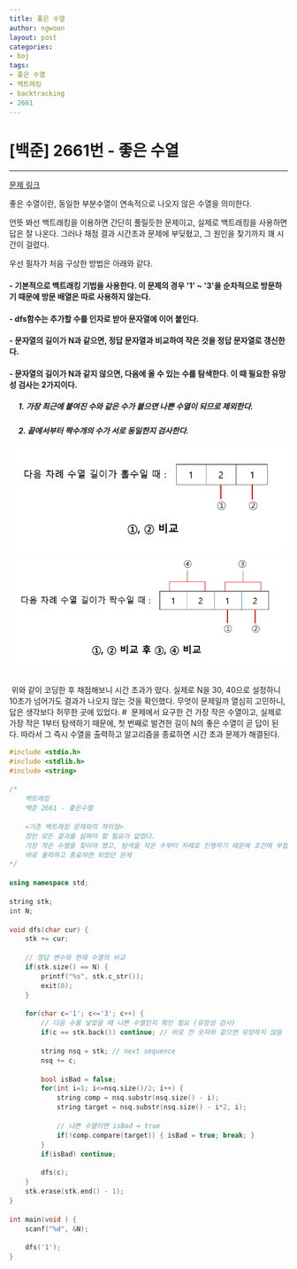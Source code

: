 ```yaml
---
title: 좋은 수열
author: ngwoon
layout: post
categories:
- boj
tags:
- 좋은 수열
- 백트래킹
- backtracking
- 2661
---
```


# [백준] 2661번 - 좋은 수열
- - -

[문제 링크](https://www.acmicpc.net/problem/2661)

좋은 수열이란, 동일한 부분수열이 연속적으로 나오지 않은 수열을 의미한다.

언뜻 봐선 백트래킹을 이용하면 간단히 풀릴듯한 문제이고, 실제로 백트래킹을 사용하면 답은 잘 나온다. 그러나 채점 결과 시간초과 문제에 부딪혔고, 그 원인을 찾기까지 꽤 시간이 걸렸다.

우선 필자가 처음 구상한 방법은 아래와 같다.

#### - 기본적으로 백트래킹 기법을 사용한다. 이 문제의 경우 '1' ~ '3'을 순차적으로 방문하기 때문에 방문 배열은 따로 사용하지 않는다.
#### - dfs함수는 추가할 수를 인자로 받아 문자열에 이어 붙인다.
#### - 문자열의 길이가 N과 같으면, 정답 문자열과 비교하여 작은 것을 정답 문자열로 갱신한다.
#### - 문자열의 길이가 N과 같지 않으면, 다음에 올 수 있는 수를 탐색한다. 이 때 필요한 유망성 검사는 2가지이다.
##### &nbsp;&nbsp;&nbsp;&nbsp; 1. 가장 최근에 붙여진 수와 같은 수가 붙으면 나쁜 수열이 되므로 제외한다.
##### &nbsp;&nbsp;&nbsp;&nbsp; 2. 끝에서부터 짝수개의 수가 서로 동일한지 검사한다.
![VerifyOdd](/assets/images/post/boj/GoodSequence/GoodSeq_explainOdd.png)
![VerifyEven](/assets/images/post/boj/GoodSequence/GoodSeq_explainEven.png)

<br>
&nbsp;위와 같이 코딩한 후 채점해보니 시간 초과가 떴다. 실제로 N을 30, 40으로 설정하니 10초가 넘어가도 결과가 나오지 않는 것을 확인했다. 무엇이 문제일까 열심히 고민하니, 답은 생각보다 허무한 곳에 있었다.  
#
&nbsp;문제에서 요구한 건 가장 작은 수열이고, 실제로 가장 작은 1부터 탐색하기 때문에, 첫 번째로 발견한 길이 N의 좋은 수열이 곧 답이 된다. 따라서 그 즉시 수열을 출력하고 알고리즘을 종료하면 시간 초과 문제가 해결된다.

```cpp
#include <stdio.h>
#include <stdlib.h>
#include <string>

/*
    백트래킹
    백준 2661 - 좋은수열

    <기존 백트래킹 문제와의 차이점>
    참인 모든 결과를 살펴야 할 필요가 없었다.
    가장 작은 수열을 찾아야 했고, 탐색을 작은 수부터 차례로 진행하기 때문에 조건에 부합하는 결과를 찾으면
    바로 출력하고 종료하면 되었던 문제
*/

using namespace std;

string stk;
int N;

void dfs(char cur) {
    stk += cur;

    // 정답 변수와 현재 수열의 비교
    if(stk.size() == N) {
        printf("%s", stk.c_str());
        exit(0);
    }

    for(char c='1'; c<='3'; c++) {
        // 다음 수를 넣었을 때 나쁜 수열인지 확인 필요 (유망성 검사)
        if(c == stk.back()) continue; // 바로 전 숫자와 같으면 유망하지 않음

        string nsq = stk; // next sequence
        nsq += c;

        bool isBad = false;
        for(int i=1; i<=nsq.size()/2; i++) {
            string comp = nsq.substr(nsq.size() - i);
            string target = nsq.substr(nsq.size() - i*2, i);

            // 나쁜 수열이면 isBad = true
            if(!comp.compare(target)) { isBad = true; break; }
        }
        if(isBad) continue;

        dfs(c);
    }
    stk.erase(stk.end() - 1);
}

int main(void ) {
    scanf("%d", &N);

    dfs('1');
}
```

